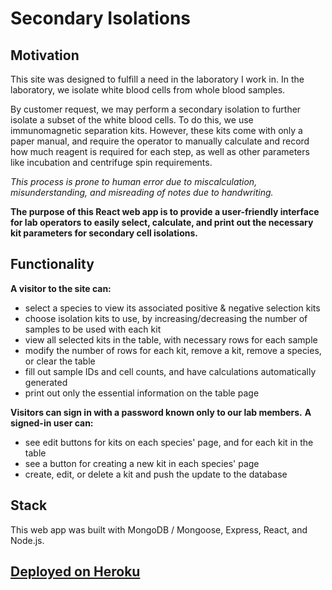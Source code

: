 # Secondary Isolations

## Motivation

This site was designed to fulfill a need in the laboratory I work in. In the laboratory, we isolate white blood cells from whole blood samples.

By customer request, we may perform a secondary isolation to further isolate a subset of the white blood cells. To do this, we use immunomagnetic separation kits. However, these kits come with only a paper manual, and require the operator to manually calculate and record how much reagent is required for each step, as well as other parameters like incubation and centrifuge spin requirements.

_This process is prone to human error due to miscalculation, misunderstanding, and misreading of notes due to handwriting._

**The purpose of this React web app is to provide a user-friendly interface for lab operators to easily select, calculate, and print out the necessary kit parameters for secondary cell isolations.**

## Functionality

**A visitor to the site can:**

- select a species to view its associated positive & negative selection kits
- choose isolation kits to use, by increasing/decreasing the number of samples to be used with each kit
- view all selected kits in the table, with necessary rows for each sample
- modify the number of rows for each kit, remove a kit, remove a species, or clear the table
- fill out sample IDs and cell counts, and have calculations automatically generated
- print out only the essential information on the table page

**Visitors can sign in with a password known only to our lab members.**
**A signed-in user can:**

- see edit buttons for kits on each species' page, and for each kit in the table
- see a button for creating a new kit in each species' page
- create, edit, or delete a kit and push the update to the database

## Stack

This web app was built with MongoDB / Mongoose, Express, React, and Node.js.

## [Deployed on Heroku](https://secondary-isolations.herokuapp.com/)
